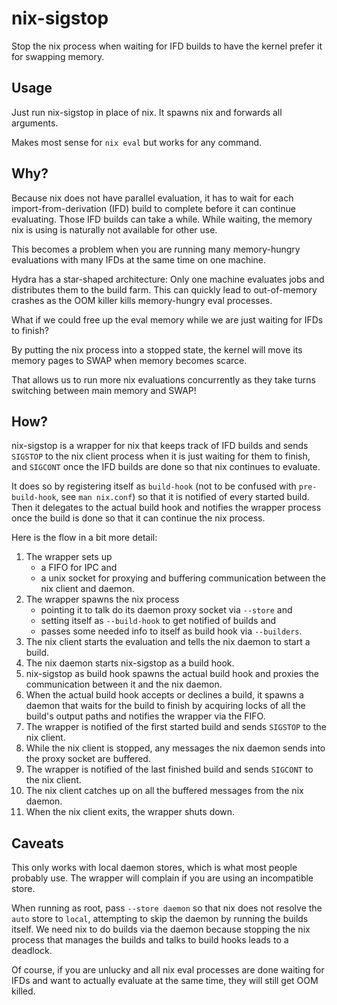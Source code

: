 # nix-sigstop

Stop the nix process when waiting for IFD builds to have the kernel prefer it for swapping memory.

## Usage

Just run nix-sigstop in place of nix.
It spawns nix and forwards all arguments.

Makes most sense for `nix eval` but works for any command.

## Why?

Because nix does not have parallel evaluation, it has to wait for each import-from-derivation (IFD) build to complete before it can continue evaluating.
Those IFD builds can take a while. While waiting, the memory nix is using is naturally not available for other use.

This becomes a problem when you are running many memory-hungry evaluations with many IFDs at the same time on one machine.

Hydra has a star-shaped architecture: Only one machine evaluates jobs and distributes them to the build farm.
This can quickly lead to out-of-memory crashes as the OOM killer kills memory-hungry eval processes.

What if we could free up the eval memory while we are just waiting for IFDs to finish?

By putting the nix process into a stopped state, the kernel will move its memory pages to SWAP when memory becomes scarce.

That allows us to run more nix evaluations concurrently as they take turns switching between main memory and SWAP!

## How?

nix-sigstop is a wrapper for nix that keeps track of IFD builds and sends `SIGSTOP` to the nix client process when it is just waiting for them to finish,
and `SIGCONT` once the IFD builds are done so that nix continues to evaluate.

It does so by registering itself as `build-hook` (not to be confused with `pre-build-hook`, see `man nix.conf`) so that it is notified of every started build.
Then it delegates to the actual build hook and notifies the wrapper process once the build is done so that it can continue the nix process.

Here is the flow in a bit more detail:

1. The wrapper sets up
	- a FIFO for IPC and
	- a unix socket for proxying and buffering communication between the nix client and daemon.
2. The wrapper spawns the nix process
	- pointing it to talk do its daemon proxy socket via `--store` and
	- setting itself as `--build-hook` to get notified of builds and
	- passes some needed info to itself as build hook via `--builders`.
3. The nix client starts the evaluation and tells the nix daemon to start a build.
4. The nix daemon starts nix-sigstop as a build hook.
5. nix-sigstop as build hook spawns the actual build hook and proxies the communication between it and the nix daemon.
6. When the actual build hook accepts or declines a build, it spawns a daemon that waits for the build to finish by acquiring locks of all the build's output paths and notifies the wrapper via the FIFO.
7. The wrapper is notified of the first started build and sends `SIGSTOP` to the nix client.
8. While the nix client is stopped, any messages the nix daemon sends into the proxy socket are buffered.
9. The wrapper is notified of the last finished build and sends `SIGCONT` to the nix client.
10. The nix client catches up on all the buffered messages from the nix daemon.
11. When the nix client exits, the wrapper shuts down.

## Caveats

This only works with local daemon stores, which is what most people probably use. The wrapper will complain if you are using an incompatible store.

When running as root, pass `--store daemon` so that nix does not resolve the `auto` store to `local`, attempting to skip the daemon by running the builds itself.
We need nix to do builds via the daemon because stopping the nix process that manages the builds and talks to build hooks leads to a deadlock.

Of course, if you are unlucky and all nix eval processes are done waiting for IFDs and want to actually evaluate at the same time, they will still get OOM killed.
